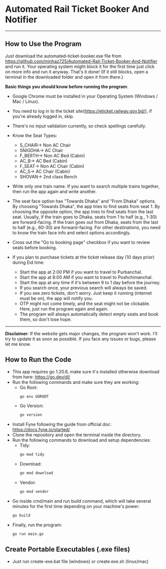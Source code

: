 # Automated Rail Ticket Booker And Notifier

---
## How to Use the Program
Just download the automated-ticket-booker.exe file 
from https://github.com/minhaz725/Automated-Rail-Ticket-Booker-And-Notifier
and run it. Your operating system might block it for the first time just click on more info and run it anyway. That's it done!
(If it still blocks, open a terminal in the downloaded folder and open it from there.)

**Basic things you should know before running the program**:

- Google Chrome must be installed in your Operating System (Windows / Mac / Linux).


- You need to log in to the ticket site(https://eticket.railway.gov.bd/), if you're already logged in, skip.


- There's no input validation currently, so check spellings carefully.


- Know the Seat Types: 
  - S_CHAIR-> Non AC Chair
  - SNIGDHA-> AC Chair
  - F_BERTH-> Non AC Bed (Cabin)
  - AC_B-> AC Bed (Cabin)
  - F_SEAT-> Non AC Chair (Cabin)
  - AC_S-> AC Chair (Cabin)
  - SHOVAN-> 2nd class Bench
  

- Write only one train name. If you want to search multiple trains together, then run the app again and write another.


- The seat face option has "Towards Dhaka" and "From Dhaka" options. By choosing "Towards Dhaka", the app tries to find seats from seat 1. By choosing the opposite option, the app tries to find seats from the last seat. Usually, if the train goes to Dhaka, seats from 1 to half (e.g., 1-30) are forward-facing. If the train goes out from Dhaka, seats from the last to half (e.g., 60-30) are forward-facing. For other destinations, you need to know the train face info and select options accordingly.


- Cross out the "Go to booking page" checkbox if you want to review seats before booking.


- If you plan to purchase tickets at the ticket release day (10 days prior) during Eid time:
    - Start the app at 2:00 PM if you want to travel to Purbanchal.
    - Start the app at 8:00 AM if you want to travel to Poshchimanchal.
    - Start the app at any time if it's between 9 to 1 day before the journey.
    - If you search once, your previous search will always be saved.
    - If you see zero tickets, don't worry. Just keep it running (internet must be on), the app will notify you.
    - OTP might not come timely, and the seat might not be clickable. Here, just run the program again and again.
    - The program will always automatically detect empty seats and book them, so don't lose hope.

---
**Disclaimer**: If the website gets major changes, the program won't work. I'll try to update it as soon as possible. If you face any issues or bugs, please let me know.

## How to Run the Code

- This app requires go 1.20.6, make sure it's installed otherwise download from here: https://go.dev/dl/
- Run the following commands and make sure they are working:
  - Go Root:
    ```bash
    go env GOROOT
  - Go Version:
    ```bash
    go version
- Install Fyne following the guide from official doc: https://docs.fyne.io/started/
- Clone the repository and open the terminal inside the directory.
- Run the following commands to download and setup dependencies:
  - Tidy:
    ```bash
    go mod tidy
  - Download:
    ```bash
    go mod download
  - Vendor:
    ```bash
    go mod vendor
- Go inside cmd/main and run build command, which will take several minutes for the first time depending on your machine's power:
    ```bash
    go build
- Finally, run the program:
    ```bash
    go run main.go 
  
## Create Portable Executables (.exe files)
- Just run create-exe.bat file (windows) or create.exe.sh (linux/mac)